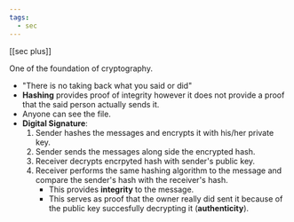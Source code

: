 ```yaml
---
tags:
  - sec
---
```

[[sec plus]]

One of the foundation of cryptography.
- "There is no taking back what you said or did"
- **Hashing** provides proof of integrity however it does not provide a proof that the said person actually sends it.
- Anyone can see the file.
- **Digital Signature**:
	 1. Sender hashes the messages and encrypts it with his/her private key.
	 2. Sender sends the messages along side the encrypted hash.
	 3. Receiver decrypts encrpyted hash with sender's public key.
	 4. Receiver performs the same hashing algorithm to the message and compare the sender's hash with the receiver's hash.
		- This provides **integrity** to the message.
		- This serves as proof that the owner really did sent it because of the public key succesfully decrypting it (**authenticity**).
